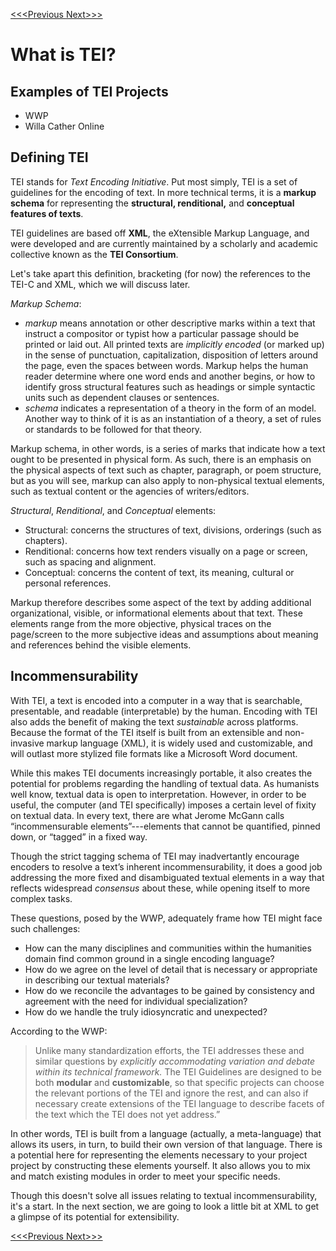 [<<<Previous  ](README.md)  [Next>>>](what_is_xml.md)

# What is TEI?

## Examples of TEI Projects
- WWP 
- Willa Cather Online

## Defining TEI

TEI stands for *Text Encoding Initiative*. Put most simply, TEI is a set of guidelines for the encoding of text. In more technical terms, it is a **markup schema** for representing the **structural, renditional,** and **conceptual features of texts**.

TEI guidelines are based off **XML**, the eXtensible Markup Language, and were developed and are currently maintained by a scholarly and academic collective known as the **TEI Consortium**.

Let's take apart this definition, bracketing (for now) the references to the TEI-C and XML, which we will discuss later. 

*Markup Schema*:
- *markup* means annotation or other descriptive marks within a text that instruct a compositor or typist how a particular passage should be printed or laid out. All printed texts are *implicitly encoded* (or marked up) in the sense of punctuation, capitalization, disposition of letters around the page, even the spaces between words. Markup helps the human reader determine where one word ends and another begins, or how to identify gross structural features such as headings or simple syntactic units such as dependent clauses or sentences.
- *schema* indicates a representation of a theory in the form of an model. Another way to think of it is as an instantiation of a theory, a set of rules or standards to be followed for that theory.

Markup schema, in other words, is a series of marks that indicate how a text ought to be presented in physical form. As such, there is an emphasis on the physical aspects of text such as chapter, paragraph, or poem structure, but as you will see, markup can also apply to non-physical textual elements, such as textual content or the agencies of writers/editors. 

*Structural*, *Renditional*, and *Conceptual* elements:
- Structural: concerns the structures of text, divisions, orderings (such as chapters). 
- Renditional: concerns how text renders visually on a page or screen, such as spacing and alignment.
- Conceptual: concerns the content of text, its meaning, cultural or personal references.

Markup therefore describes some aspect of the text by adding additional organizational, visible, or informational elements about that text. These elements range from the more objective, physical traces on the page/screen to the more subjective ideas and assumptions about meaning and references behind the visible elements. 

## Incommensurability 

With TEI, a text is encoded into a computer in a way that is searchable, presentable, and readable (interpretable) by the human. Encoding with TEI also adds the benefit of making the text *sustainable* across platforms. Because the format of the TEI itself is built from an extensible and non-invasive markup language (XML), it is widely used and customizable, and will outlast more stylized file formats like a Microsoft Word document. 

While this makes TEI documents increasingly portable, it also creates the potential for problems regarding the handling of textual data. As humanists well know, textual data is open to interpretation. However, in order to be useful, the computer (and TEI specifically) imposes a certain level of fixity on textual data. In every text, there are what Jerome McGann calls “incommensurable elements”---elements that cannot be quantified, pinned down, or “tagged” in a fixed way. 

Though the strict tagging schema of TEI may inadvertantly encourage encoders to resolve a text’s inherent incommensurability, it does a good job addressing the more fixed and disambiguated textual elements in a way that reflects widespread *consensus* about these, while opening itself to more complex tasks. 

These questions, posed by the WWP, adequately frame how TEI might face such challenges: 

- How can the many disciplines and communities within the humanities domain find common ground in a single encoding language? 
- How do we agree on the level of detail that is necessary or appropriate in describing our textual materials? 
- How do we reconcile the advantages to be gained by consistency and agreement with the need for individual specialization? 
- How do we handle the truly idiosyncratic and unexpected? 

According to the WWP:

>Unlike many standardization efforts, the TEI addresses these and similar questions by *explicitly accommodating variation and debate within its technical framework.* The TEI Guidelines are designed to be both **modular** and **customizable**, so that specific projects can choose the relevant portions of the TEI and ignore the rest, and can also if necessary create extensions of the TEI language to describe facets of the text which the TEI does not yet address.”

In other words, TEI is built from a language (actually, a meta-language) that allows its users, in turn, to build their own version of that language. There is a potential here for representing the elements necessary to your project project by constructing these elements yourself. It also allows you to mix and match existing modules in order to meet your specific needs. 

Though this doesn't solve all issues relating to textual incommensurability, it's a start. In the next section, we are going to look a little bit at XML to get a glimpse of its potential for extensibility. 

[<<<Previous  ](README.md)[Next>>>](what_is_xml.md)
